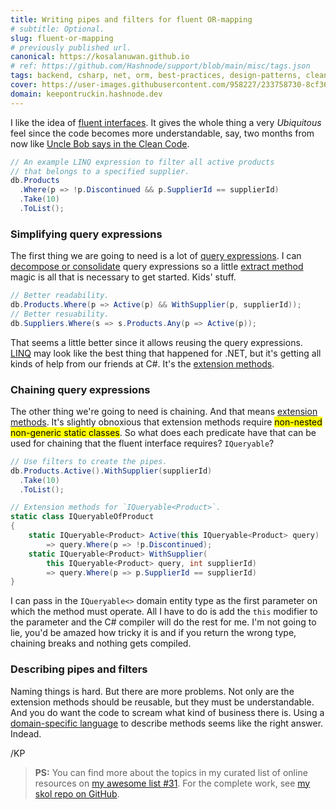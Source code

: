 ```yaml
---
title: Writing pipes and filters for fluent OR-mapping
# subtitle: Optional.
slug: fluent-or-mapping
# previously published url.
canonical: https://kosalanuwan.github.io
# ref: https://github.com/Hashnode/support/blob/main/misc/tags.json
tags: backend, csharp, net, orm, best-practices, design-patterns, clean-code, solid-principles
cover: https://user-images.githubusercontent.com/958227/233758730-8cf36a84-c1f4-4be5-a3bc-90216e2f46dc.jpeg?auto=compress
domain: keepontruckin.hashnode.dev
---
```


I like the idea of [fluent interfaces][url-fluent-interface]. It gives the whole thing a very *Ubiquitous* feel since the code becomes more understandable, say, two months from now like [Uncle Bob says in the Clean Code][url-clean-code].

```csharp
// An example LINQ expression to filter all active products
// that belongs to a specified supplier.
db.Products
  .Where(p => !p.Discontinued && p.SupplierId == supplierId)
  .Take(10)
  .ToList();
```

[url-fluent-interface]: https://martinfowler.com/bliki/FluentInterface.html
[url-clean-code]: https://gist.github.com/wojteklu/73c6914cc446146b8b533c0988cf8d29



### Simplifying query expressions

The first thing we are going to need is a lot of [query expressions][url-query-exp]. I can [decompose or consolidate][url-refactor-simplify-cond] query expressions so a little [extract method][url-refactor-methods] magic is all that is necessary to get started. Kids' stuff.

```csharp
// Better readability.
db.Products.Where(p => Active(p) && WithSupplier(p, supplierId));
// Better resuability.
db.Suppliers.Where(s => s.Products.Any(p => Active(p));
```

That seems a little better since it allows reusing the query expressions. [LINQ][url-linq] may look like the best thing that happened for .NET, but it's getting all kinds of help from our friends at C#. It's the [extension methods][url-ext-methods].

[url-query-exp]: https://docs.microsoft.com/en-us/dotnet/csharp/language-reference/operators/lambda-expressions#lambdas-with-the-standard-query-operators
[url-refactor-simplify-cond]: https://sourcemaking.com/refactoring/simplifying-conditional-expressions
[url-refactor-methods]: https://sourcemaking.com/refactoring/composing-methods
[url-linq]: https://docs.microsoft.com/en-us/dotnet/csharp/linq/linq-in-csharp
[url-ext-methods]: https://docs.microsoft.com/en-us/dotnet/csharp/programming-guide/classes-and-structs/extension-methods



### Chaining query expressions

The other thing we're going to need is chaining. And that means [extension methods][url-ext-methods]. It's slightly obnoxious that extension methods require <mark>non-nested non-generic static classes</mark>. So what does each predicate have that can be used for chaining that the fluent interface requires? `IQueryable`? 

```cs
// Use filters to create the pipes.
db.Products.Active().WithSupplier(supplierId)
  .Take(10)
  .ToList();
```

```csharp
// Extension methods for `IQueryable<Product>`.
static class IQueryableOfProduct
{
    static IQueryable<Product> Active(this IQueryable<Product> query)
        => query.Where(p => !p.Discontinued);
    static IQueryable<Product> WithSupplier(
        this IQueryable<Product> query, int supplierId)
        => query.Where(p => p.SupplierId == supplierId)
}
```

I can pass in the `IQueryable<>` domain entity type as the first parameter on which the method must operate. All I have to do is add the `this` modifier to the parameter and the C# compiler will do the rest for me. I'm not going to lie, you'd be amazed how tricky it is and if you return the wrong type, chaining breaks and nothing gets compiled.



### Describing pipes and filters

Naming things is hard. But there are more problems. Not only are the extension methods should be reusable, but they must be understandable. And you do want the code to scream what kind of business there is. Using a [domain-specific language][url-dsl] to describe methods seems like the right answer. Indead.

[url-dsl]: https://martinfowler.com/bliki/DomainSpecificLanguage.html



/KP



> **PS:** You can find more about the topics in my curated list of online resources on [my awesome list #31][more-info]. For the complete work, see [my skol repo on GitHub][gh-repo].

[more-info]: https://github.com/kosalanuwan/keep-on-truckin/discussions/#readme

[gh-repo]: https://github.com/kosalanuwan/skol-backend-monolithic-webapi/#readme
